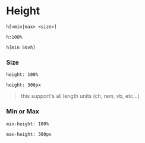 # Height

`h[<min|max> <size>]`

`h:100%`

`h[min 50vh]`

### Size

`height: 100%`

`height: 300px`

> this support's all length units (ch, rem, vb, etc...)

### Min or Max

`min-height: 100%`

`max-height: 300px`